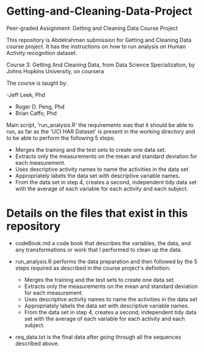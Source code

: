 # Getting-and-Cleaning-Data-Project
Peer-graded Assignment: Getting and Cleaning Data Course Project

This repository is Abdelrahman submission for Getting and Cleaning Data course project. It has the instructions on how to run analysis on Human Activity recognition dataset.

Course 3: Getting And Cleaning Data, from Data Science Specialization, by Johns Hopkins University, on coursera

The course is taught by:

-Jeff Leek, Phd
- Roger D. Peng, Phd
- Brian Caffo, Phd

Main script, 'run_analysis.R' the requirements was that it should be able to run, as far as the 'UCI HAR Dataset' is present in the working directory and to be able to perform the following 5 steps:

- Merges the training and the test sets to create one data set.
- Extracts only the measurements on the mean and standard deviation for each measurement.
- Uses descriptive activity names to name the activities in the data set
- Appropriately labels the data set with descriptive variable names.
- From the data set in step 4, creates a second, independent tidy data set with the average of each variable for each activity and each subject.


# Details on the files that exist in this repository

- codeBook.md a code book that describes the variables, the data, and any transformations or work that I performed to clean up the data.

- run_analysis.R performs the data preparation and then followed by the 5 steps required as described in the course project's definition:

     - Merges the training and the test sets to create one data set.
     - Extracts only the measurements on the mean and standard deviation for each measurement.
     - Uses descriptive activity names to name the activities in the data set
     - Appropriately labels the data set with descriptive variable names.
     - From the data set in step 4, creates a second, independent tidy data set with the average of each variable for each activity and each subject.
     
     
 - req_data.txt is the final data after going through all the sequences described above.
